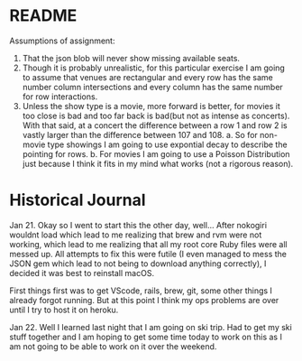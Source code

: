 # README
Assumptions of assignment:
1. That the json blob will never show missing available seats. 
2. Though it is probably unrealistic, for this particular exercise I am going to assume that venues are rectangular and every row has the same number column intersections and every column has the same number for row interactions.
3. Unless the show type is a movie, more forward is better, for movies it too close is bad and too far back is bad(but not as intense as concerts). With that said, at a concert the difference between a row 1 and row 2 is vastly larger than the difference between 107 and 108. 
    a. So for non-movie type showings I am going to use expontial decay to describe the pointing for rows.
    b. For movies I am going to use a Poisson Distribution just because I think it fits in my mind what works (not a rigorous reason).





# Historical Journal
Jan 21. Okay so I went to start this the other day, well... After nokogiri wouldnt load which lead to me realizing that brew and rvm were not working, which lead to me realizing that all my root core Ruby files were all messed up. All attempts to fix this were futile (I even managed to mess the JSON gem which lead to not being to download anything correctly), I decided it was best to reinstall macOS. 

First things first was to get VScode, rails, brew, git, some other things I already forgot running. But at this point I think my ops problems are over until I try to host it on heroku. 


Jan 22. Well I learned last night that I am going on ski trip. Had to get my ski stuff together and I am hoping to get some time today to work on this as I am not going to be able to work on it over the weekend. 

